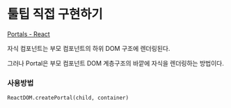 # 툴팁 직접 구현하기

[Portals - React](https://ko.reactjs.org/docs/portals.html)

자식 컴포넌트는 부모 컴포넌트의 하위 DOM 구조에 렌더링된다.

그러나 Portal은 부모 컴포넌트 DOM 계층구조의 바깥에 자식을 렌더링하는 방법이다.

### **사용방법**

```tsx
ReactDOM.createPortal(child, container)
```